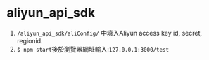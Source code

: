 # aliyun_api_sdk

1. `/aliyun_api_sdk/aliConfig/` 中填入Aliyun access key id, secret, regionid.
2. `$ npm start`後於瀏覽器網址輸入:`127.0.0.1:3000/test`

